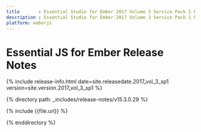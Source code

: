 ```yaml
---
title		: Essential Studio for Ember 2017 Volume 3 Service Pack 1 Release Notes
description	: Essential Studio for Ember 2017 Volume 3 Service Pack 1 Release Notes
platform: emberjs
---
```


# Essential JS for Ember Release Notes

{% include release-info.html date=site.releasedate.2017_vol_3_sp1 version=site.version.2017_vol_3_sp1 %} 

{% directory path: _includes/release-notes/v15.3.0.29 %}

{% include {{file.url}} %}

{% enddirectory %}